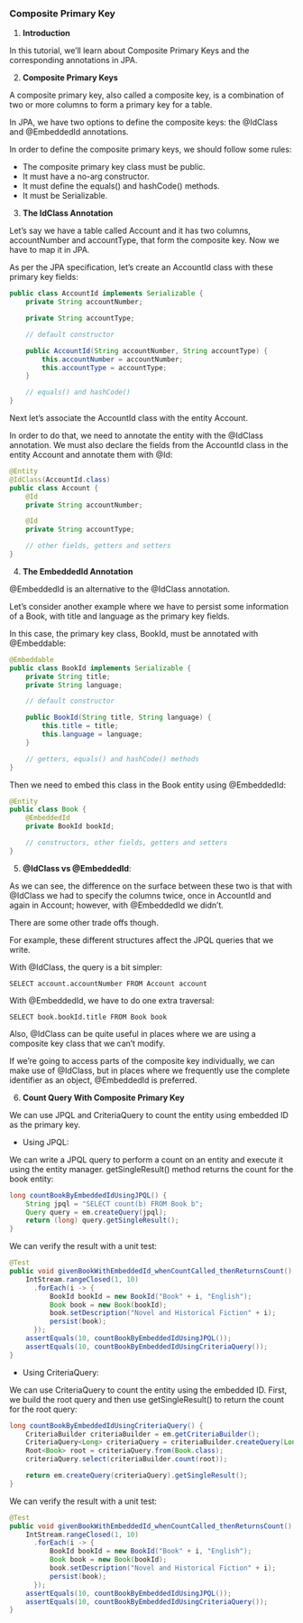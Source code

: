 ### Composite Primary Key

1. **Introduction**

In this tutorial, we’ll learn about Composite Primary Keys and the corresponding annotations in JPA.

2. **Composite Primary Keys**

A composite primary key, also called a composite key, is a combination of two or more columns to form a primary key for a table.

In JPA, we have two options to define the composite keys: the @IdClass and @EmbeddedId annotations.

In order to define the composite primary keys, we should follow some rules:

- The composite primary key class must be public.
- It must have a no-arg constructor.
- It must define the equals() and hashCode() methods.
- It must be Serializable.

3. **The IdClass Annotation**

Let’s say we have a table called Account and it has two columns, accountNumber and accountType, that form the composite key. Now we have to map it in JPA.

As per the JPA specification, let’s create an AccountId class with these primary key fields:

```java
public class AccountId implements Serializable {
    private String accountNumber;

    private String accountType;

    // default constructor

    public AccountId(String accountNumber, String accountType) {
        this.accountNumber = accountNumber;
        this.accountType = accountType;
    }

    // equals() and hashCode()
}
```

Next let’s associate the AccountId class with the entity Account.

In order to do that, we need to annotate the entity with the @IdClass annotation. We must also declare the fields from the AccountId class in the entity Account and annotate them with @Id:

```java
@Entity
@IdClass(AccountId.class)
public class Account {
    @Id
    private String accountNumber;

    @Id
    private String accountType;

    // other fields, getters and setters
}
```

4. **The EmbeddedId Annotation**

@EmbeddedId is an alternative to the @IdClass annotation.

Let’s consider another example where we have to persist some information of a Book, with title and language as the primary key fields.

In this case, the primary key class, BookId, must be annotated with @Embeddable:

```java
@Embeddable
public class BookId implements Serializable {
    private String title;
    private String language;

    // default constructor

    public BookId(String title, String language) {
        this.title = title;
        this.language = language;
    }

    // getters, equals() and hashCode() methods
}
```

Then we need to embed this class in the Book entity using @EmbeddedId:

```java
@Entity
public class Book {
    @EmbeddedId
    private BookId bookId;

    // constructors, other fields, getters and setters
}
```

5. **@IdClass vs @EmbeddedId**:

As we can see, the difference on the surface between these two is that with @IdClass we had to specify the columns twice, once in AccountId and again in Account; however, with @EmbeddedId we didn’t.

There are some other trade offs though.

For example, these different structures affect the JPQL queries that we write.

With @IdClass, the query is a bit simpler:

```
SELECT account.accountNumber FROM Account account
```

With @EmbeddedId, we have to do one extra traversal:

```
SELECT book.bookId.title FROM Book book
```

Also, @IdClass can be quite useful in places where we are using a composite key class that we can’t modify.

If we’re going to access parts of the composite key individually, we can make use of @IdClass, but in places where we frequently use the complete identifier as an object, @EmbeddedId is preferred.

6. **Count Query With Composite Primary Key**

We can use JPQL and CriteriaQuery to count the entity using embedded ID as the primary key.

- Using JPQL:

We can write a JPQL query to perform a count on an entity and execute it using the entity manager. getSingleResult() method returns the count for the book entity:

```java
long countBookByEmbeddedIdUsingJPQL() {
    String jpql = "SELECT count(b) FROM Book b";
    Query query = em.createQuery(jpql);
    return (long) query.getSingleResult();
}
```

We can verify the result with a unit test:

```java
@Test
public void givenBookWithEmbeddedId_whenCountCalled_thenReturnsCount() {
    IntStream.rangeClosed(1, 10)
      .forEach(i -> {
          BookId bookId = new BookId("Book" + i, "English");
          Book book = new Book(bookId);
          book.setDescription("Novel and Historical Fiction" + i);
          persist(book);
      });
    assertEquals(10, countBookByEmbeddedIdUsingJPQL());
    assertEquals(10, countBookByEmbeddedIdUsingCriteriaQuery());
}
```

- Using CriteriaQuery:

We can use CriteriaQuery to count the entity using the embedded ID. First, we build the root query and then use getSingleResult() to return the count for the root query:

```java
long countBookByEmbeddedIdUsingCriteriaQuery() {
    CriteriaBuilder criteriaBuilder = em.getCriteriaBuilder();
    CriteriaQuery<Long> criteriaQuery = criteriaBuilder.createQuery(Long.class);
    Root<Book> root = criteriaQuery.from(Book.class);
    criteriaQuery.select(criteriaBuilder.count(root));

    return em.createQuery(criteriaQuery).getSingleResult();
}
```

We can verify the result with a unit test:

```java
@Test
public void givenBookWithEmbeddedId_whenCountCalled_thenReturnsCount() {
    IntStream.rangeClosed(1, 10)
      .forEach(i -> {
          BookId bookId = new BookId("Book" + i, "English");
          Book book = new Book(bookId);
          book.setDescription("Novel and Historical Fiction" + i);
          persist(book);
      });
    assertEquals(10, countBookByEmbeddedIdUsingJPQL());
    assertEquals(10, countBookByEmbeddedIdUsingCriteriaQuery());
}
```
